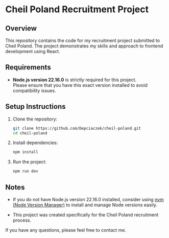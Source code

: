# Cheil Poland Recruitment Project

## Overview

This repository contains the code for my recruitment project submitted to Cheil Poland. The project demonstrates my skills and approach to frontend development using React.

## Requirements

- **Node.js version 22.16.0** is strictly required for this project.  
  Please ensure that you have this exact version installed to avoid compatibility issues.

## Setup Instructions

1. Clone the repository:
   ```bash
   git clone https://github.com/Depciaczek/cheil-poland.git
   cd cheil-poland

2. Install dependencies:

   ```bash
   npm install
   ```

3. Run the project:

   ```bash
   npm run dev
   ```

## Notes

* If you do not have Node.js version 22.16.0 installed, consider using [nvm (Node Version Manager)](https://github.com/nvm-sh/nvm) to install and manage Node versions easily.

* This project was created specifically for the Cheil Poland recruitment process.

If you have any questions, please feel free to contact me.
